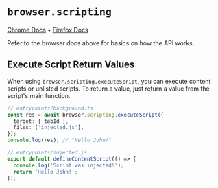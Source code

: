 # `browser.scripting`

[Chrome Docs](https://developer.chrome.com/docs/extensions/reference/api/scripting) &bull; [Firefox Docs](https://developer.mozilla.org/en-US/docs/Mozilla/Add-ons/WebExtensions/API/scripting)

Refer to the browser docs above for basics on how the API works.

## Execute Script Return Values

When using `browser.scripting.executeScript`, you can execute content scripts or unlisted scripts. To return a value, just return a value from the script's main function.

```ts
// entrypoints/background.ts
const res = await browser.scripting.executeScript({
  target: { tabId },
  files: ['injected.js'],
});
console.log(res); // "Hello John!"
```

```ts
// entrypoints/injected.js
export default defineContentScript(() => {
  console.log('Script was injected!');
  return 'Hello John!';
});
```
